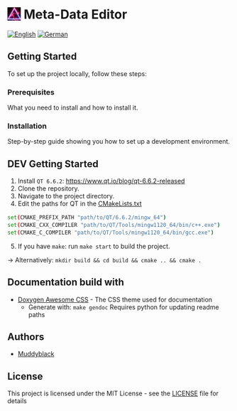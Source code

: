 # <img src="./src/app/app.png" alt="Project Icon" width="30px" height="auto" style="vertical-align: -12%;"> Meta-Data Editor

<a href="./README.md"><img src="https://img.shields.io/badge/lang-en-red.svg" alt="English"></a>
<a href="./README.de.md"><img src="https://img.shields.io/badge/lang-de-black.svg" alt="German"></a>

## Getting Started

To set up the project locally, follow these steps:

### Prerequisites

What you need to install and how to install it.

### Installation

Step-by-step guide showing you how to set up a development environment.

## DEV Getting Started

1. Install ``QT 6.6.2``: https://www.qt.io/blog/qt-6.6.2-released
2. Clone the repository.
3. Navigate to the project directory.
4. Edit the paths for QT in the [CMakeLists.txt](./CMakeLists.txt)
```sh
set(CMAKE_PREFIX_PATH "path/to/QT/6.6.2/mingw_64")
set(CMAKE_CXX_COMPILER "path/to/QT/Tools/mingw1120_64/bin/c++.exe")
set(CMAKE_C_COMPILER "path/to/QT/Tools/mingw1120_64/bin/gcc.exe")
```
5. If you have ``make``: run ``make start`` to build the project.

-> Alternatively: ``mkdir build && cd build && cmake .. && cmake .``

## Documentation build with

* [Doxygen Awesome CSS](https://jothepro.github.io/doxygen-awesome-css/) - The CSS theme used for documentation 
    * Generate with: ``make gendoc`` Requires python for updating readme paths

## Authors

* [Muddyblack](https://github.com/Muddyblack)

## License
This project is licensed under the MIT License - see the [LICENSE](./LICENSE) file for details